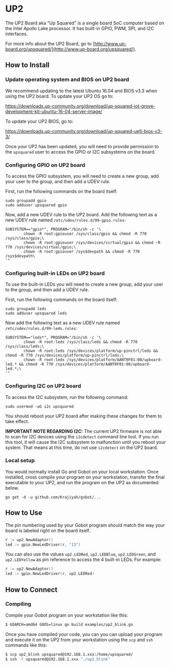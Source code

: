 # UP2

The UP2 Board aka "Up Squared" is a single board SoC computer based on the Intel Apollo Lake processor. It has built-in GPIO, PWM, SPI, and I2C interfaces.

For more info about the UP2 Board, go to [http://www.up-board.org/upsquared/](http://www.up-board.org/upsquared/).

## How to Install

### Update operating system and BIOS on UP2 board

We recommend updating to the latest Ubuntu 16.04 and BIOS v3.3 when using the UP2 board. To update your UP2 OS go to:

https://downloads.up-community.org/download/up-squared-iot-grove-development-kit-ubuntu-16-04-server-image/

To update your UP2 BIOS, go to:

https://downloads.up-community.org/download/up-squared-uefi-bios-v3-3/

Once your UP2 has been updated, you will need to provide permission to the `upsquared` user to access the GPIO or I2C subsystems on the board.

### Configuring GPIO on UP2 board

To access the GPIO subsystem, you will need to create a new group, add your user to the group, and then add a UDEV rule.

First, run the following commands on the board itself:

```
sudo groupadd gpio
sudo adduser upsquared gpio
```

Now, add a new UDEV rule to the UP2 board. Add the following text as a new UDEV rule named `/etc/udev/rules.d/99-gpio.rules`:

```
SUBSYSTEM=="gpio*", PROGRAM="/bin/sh -c '\
        chown -R root:gpiouser /sys/class/gpio && chmod -R 770 /sys/class/gpio;\
        chown -R root:gpiouser /sys/devices/virtual/gpio && chmod -R 770 /sys/devices/virtual/gpio;\
        chown -R root:gpiouser /sys$devpath && chmod -R 770 /sys$devpath\
'"
```

### Configuring built-in LEDs on UP2 board

To use the built-in LEDs you will need to create a new group, add your user to the group, and then add a UDEV rule.

First, run the following commands on the board itself:

```
sudo groupadd leds
sudo adduser upsquared leds
```

Now add the following text as a new UDEV rule named `/etc/udev/rules.d/99-leds.rules`:

```
SUBSYSTEM=="leds*", PROGRAM="/bin/sh -c '\
        chown -R root:leds /sys/class/leds && chmod -R 770 /sys/class/leds;\
        chown -R root:leds /sys/devices/platform/up-pinctrl/leds && chmod -R 770 /sys/devices/platform/up-pinctrl/leds;\
        chown -R root:leds /sys/devices/platform/AANT0F01:00/upboard-led.* && chmod -R 770 /sys/devices/platform/AANT0F01:00/upboard-led.*;\
'"
```

### Configuring I2C on UP2 board

To access the I2C subsystem, run the following command:

```
sudo usermod -aG i2c upsquared
```

You should reboot your UP2 board after making these changes for them to take effect.

**IMPORTANT NOTE REGARDING I2C:** 
The current UP2 firmware is not able to scan for I2C devices using the `i2cdetect` command line tool. If you run this tool, it will cause the I2C subsystem to malfunction until you reboot your system. That means at this time, do not use `i2cdetect` on the UP2 board.

### Local setup

You would normally install Go and Gobot on your local workstation. Once installed, cross compile your program on your workstation, transfer the final executable to your UP2, and run the program on the UP2 as documented below.

```
go get -d -u github.com/Krajiyah/gobot/...
```

## How to Use

The pin numbering used by your Gobot program should match the way your board is labeled right on the board itself.

```go
r := up2.NewAdaptor()
led := gpio.NewLedDriver(r, "13")
```

You can also use the values `up2.LEDRed`, `up2.LEDBlue`, `up2.LEDGreen`, and `up2.LEDYellow` as pin reference to access the 4 built-in LEDs. For example:

```go
r := up2.NewAdaptor()
led := gpio.NewLedDriver(r, up2.LEDRed)
```

## How to Connect

### Compiling

Compile your Gobot program on your workstation like this:

```bash
$ GOARCH=amd64 GOOS=linux go build examples/up2_blink.go
```

Once you have compiled your code, you can you can upload your program and execute it on the UP2 from your workstation using the `scp` and `ssh` commands like this:

```bash
$ scp up2_blink upsquared@192.168.1.xxx:/home/upsquared/
$ ssh -t upsquared@192.168.1.xxx "./up2_blink"
```
